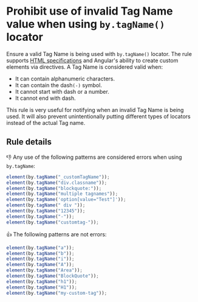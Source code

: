 # Prohibit use of invalid Tag Name value when using `by.tagName()` locator

Ensure a valid Tag Name is being used with `by.tagName()` locator. 
The rule supports [HTML specifications]((https://www.w3.org/TR/html/syntax.html#tag-name)) and
Angular's ability to create custom elements via directives. A Tag Name is considered valid when:
 
 - It can contain alphanumeric characters.
 - It can contain the dash`(-)` symbol.
 - It cannot start with dash or a number.
 - It cannot end with dash.

This rule is very useful for notifying when an invalid Tag Name is being used. 
It will also prevent unintentionally putting different types of locators instead of the actual Tag name.

## Rule details

:thumbsdown: Any use of the following patterns are considered errors when using `by.tagName`:

```js
element(by.tagName("_customTagName"));
element(by.tagName("div.classname"));
element(by.tagName("blockquote:"));
element(by.tagName("multiple tagnames"));
element(by.tagName('option[value="Test"]'));
element(by.tagName(" div "));
element(by.tagName("12345"));
element(by.tagName("-"));
element(by.tagName("customtag-"));
```

:thumbsup: The following patterns are not errors:

```js
element(by.tagName("a"));
element(by.tagName("b"));
element(by.tagName("i"));
element(by.tagName("A"));
element(by.tagName("Area"));
element(by.tagName("BlockQuote"));
element(by.tagName("h1"));
element(by.tagName("H1"));
element(by.tagName("my-custom-tag"));
```
